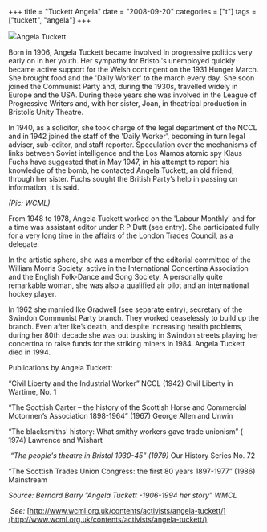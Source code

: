+++
title = "Tuckett Angela"
date = "2008-09-20"
categories = ["t"]
tags = ["tuckett", "angela"]
+++

![](http://79.170.40.183/grahamstevenson.me.uk/images/stories/tuckett%20angela.jpg)Angela Tuckett

Born in 1906, Angela Tuckett became involved in progressive politics very early on in her youth. Her sympathy for Bristol's unemployed quickly became active support for the Welsh contingent on the 1931 Hunger March. She brought food and the 'Daily Worker' to the march every day. She soon joined the Communist Party and, during the 1930s, travelled widely in Europe and the USA. During these years she was involved in the League of Progressive Writers and, with her sister, Joan, in theatrical production in Bristol’s Unity Theatre.

In 1940, as a solicitor, she took charge of the legal department of the NCCL and in 1942 joined the staff of the 'Daily Worker', becoming in turn legal adviser, sub-editor, and staff reporter. Speculation over the mechanisms of links between Soviet intelligence and the Los Alamos atomic spy Klaus Fuchs have suggested that in May 1947, in his attempt to report his knowledge of the bomb, he contacted Angela Tuckett, an old friend, through her sister. Fuchs sought the British Party’s help in passing on information, it is said.

_(Pic: WCML)_ 

From 1948 to 1978, Angela Tuckett worked on the 'Labour Monthly' and for a time was assistant editor under R P Dutt (see entry). She participated fully for a very long time in the affairs of the London Trades Council, as a delegate.

In the artistic sphere, she was a member of the editorial committee of the William Morris Society, active in the International Concertina Association and the English Folk-Dance and Song Society. A personally quite remarkable woman, she was also a qualified air pilot and an international hockey player.

In 1962 she married Ike Gradwell (see separate entry), secretary of the Swindon Communist Party branch. They worked ceaselessly to build up the branch. Even after Ike’s death, and despite increasing health problems, during her 80th decade she was out busking in Swindon streets playing her concertina to raise funds for the striking miners in 1984. Angela Tuckett died in 1994.

Publications by Angela Tuckett:

“Civil Liberty and the Industrial Worker” NCCL (1942) Civil Liberty in Wartime, No. 1

“The Scottish Carter – the history of the Scottish Horse and Commercial Motormen’s Association 1898-1964” (1967) George Allen and Unwin

“The blacksmiths' history: What smithy workers gave trade unionism” ( 1974) Lawrence and Wishart

 _“The people's theatre in Bristol 1930-45” (1979)_ Our History Series No. 72

“The Scottish Trades Union Congress: the first 80 years 1897-1977” (1986) Mainstream 

_Source:_ _Bernard Barry ”Angela Tuckett -1906-1994 her story” WMCL_

 _See:_ [http://www.wcml.org.uk/contents/activists/angela-tuckett/](http://www.wcml.org.uk/contents/activists/angela-tuckett/)
